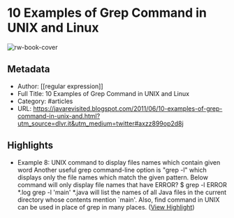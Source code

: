 # 10 Examples of Grep Command in UNIX and Linux

![rw-book-cover](https://1.bp.blogspot.com/-Bd6UkevpE9o/X5GNNIc9iwI/AAAAAAAAj6k/ciCEemUfk4YMbLbCRdIiX7DZkUTzdskOQCLcBGAsYHQ/w1200-h630-p-k-no-nu/grep%2Bcommand%2Bexample%2Bin%Linux.png)

## Metadata
- Author: [[regular expression]]
- Full Title: 10 Examples of Grep Command in UNIX and Linux
- Category: #articles
- URL: https://javarevisited.blogspot.com/2011/06/10-examples-of-grep-command-in-unix-and.html?utm_source=dlvr.it&utm_medium=twitter#axzz899op2d8j

## Highlights
- Example 8: UNIX command to display files names which contain given word Another useful grep command-line option is "grep -l" which displays only the file names which match the given pattern. Below command will only display file names that have ERROR? 
  $ grep -l ERROR *.log
  grep -l 'main' *.java will list the names of all Java files in the current directory whose contents mention `main'. 
  Also, find command in UNIX can be used in place of grep in many places. ([View Highlight](https://read.readwise.io/read/01h6s392gf6ca5x9nexjdytmjb))
